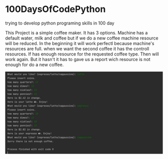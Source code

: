 # 100DaysOfCodePython
trying to develop python programing skills in 100 day

This Project is a simple coffee maker. It has 3 options.
Machine has a default water, milk and coffee but if we do a new coffee machine resource will be reduced.
In the beginning it will work perfectl because machine's resources are full. 
when we want the second coffee it has the controll resources. If has enough resource for the requested coffee type. Then will work again. But it hasn't it has to gave us a report wich resource is not enough for do a new coffee.

![](https://github.com/busraboyaci/100DaysOfCodePython/blob/master/CoffeeMachine/screenshot.png)

